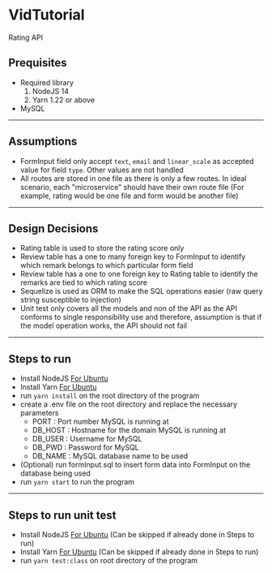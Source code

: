 # VidTutorial
Rating API

## Prequisites
- Required library
  1) NodeJS 14
  2) Yarn 1.22 or above
- MySQL
---
## Assumptions
- FormInput field only accept `text`, `email` and `linear_scale` as accepted value for field `type`. Other values are not handled
- All routes are stored in one file as there is only a few routes. In ideal scenario, each "microservice" should have their own route file (For example, rating would be one file and form would be another file)
---
## Design Decisions
- Rating table is used to store the rating score only
- Review table has a one to many foreign key to FormInput to identify which remark belongs to which particular form field
- Review table has a one to one foreign key to Rating table to identify the remarks are tied to which rating score
- Sequelize is used as ORM to make the SQL operations easier (raw query string susceptible to injection)
- Unit test only covers all the models and non of the API as the API conforms to single responsibility use and therefore, assumption is that if the model operation works, the API should not fail
---
## Steps to run
- Install NodeJS [For Ubuntu](https://www.digitalocean.com/community/tutorials/how-to-install-node-js-on-ubuntu-16-04)
- Install Yarn [For Ubuntu](https://www.linuxcloudvps.com/blog/how-to-install-yarn-on-ubuntu-16-04/)
- run `yarn install` on the root directory of the program
- create a .env file on the root directory and replace the necessary parameters
  - PORT : Port number MySQL is running at
  - DB_HOST : Hostname for the domain MySQL is running at
  - DB_USER : Username for MySQL
  - DB_PWD : Password for MySQL
  - DB_NAME : MySQL database name to be used
- (Optional) run formInput.sql to insert form data into FormInput on the database being used
- run `yarn start` to run the program
---
## Steps to run unit test
- Install NodeJS [For Ubuntu](https://www.digitalocean.com/community/tutorials/how-to-install-node-js-on-ubuntu-16-04) (Can be skipped if already done in Steps to run)
- Install Yarn [For Ubuntu](https://www.linuxcloudvps.com/blog/how-to-install-yarn-on-ubuntu-16-04/) (Can be skipped if already done in Steps to run)
- run `yarn test:class` on root directory of the program

